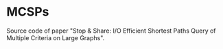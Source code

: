 # MCSPs
Source code of paper "Stop &amp; Share: I/O Efficient Shortest Paths Query of Multiple Criteria on Large Graphs".
